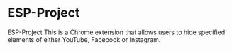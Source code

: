 # ESP-Project
ESP-Project
This is a Chrome extension that allows users to hide specified elements of either YouTube, Facebook or Instagram.
